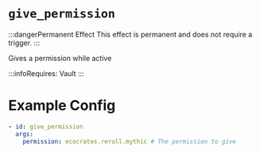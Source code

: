 # `give_permission`
:::dangerPermanent Effect
This effect is permanent and does not require a trigger.
:::

Gives a permission while active

:::infoRequires:
Vault
:::

# Example Config
```yaml
- id: give_permission
  args:
    permission: ecocrates.reroll.mythic # The permission to give
```